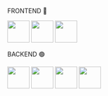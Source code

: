

<p align="center">
  <p>FRONTEND 🔴</p>
  <img src="https://cdn.jsdelivr.net/gh/devicons/devicon/icons/html5/html5-original.svg" width="50" height="50" />
  <img src="https://cdn.jsdelivr.net/gh/devicons/devicon/icons/css3/css3-original.svg" width="50" height="50" />
  <img src="https://cdn.jsdelivr.net/gh/devicons/devicon/icons/javascript/javascript-original.svg" width="50" height="50" />

  <p>BACKEND 🟢<p>
  <img src="https://cdn.jsdelivr.net/gh/devicons/devicon/icons/nodejs/nodejs-original.svg" width="50" height="50" />
  <img src="https://cdn.jsdelivr.net/gh/devicons/devicon/icons/express/express-original.svg" width="50" height="50" />
  <img src="https://cdn.jsdelivr.net/gh/devicons/devicon/icons/mysql/mysql-original.svg" width="50" height="50" />
  <img src="https://cdn.jsdelivr.net/gh/devicons/devicon/icons/mongodb/mongodb-original.svg" width="50" height="50" />
</p>




